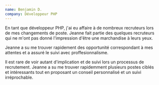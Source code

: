 ```yaml
---
name: Benjamin D.
company: Développeur PHP
---
```


En tant que développeur PHP, j'ai eu affaire à de nombreux recruteurs lors de mes changements de poste. Jeanne fait partie des quelques recruteurs qui ne m'ont pas donné l'impression d'être une marchandise à leurs yeux. 

Jeanne a su me trouver rapidement des opportunité correspondant à mes attentes et a assuré le suivi avec proffesionnalisme.

Il est rare de voir autant d'implication et de suivi lors un processus de recrutement. Jeanne a su me trouver rapidemment plusieurs postes ciblés et intéressants tout en proposant un conseil personnalisé et un suivi irréprochable.

